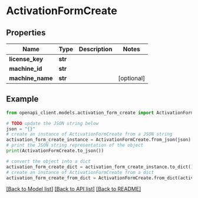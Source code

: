 # ActivationFormCreate


## Properties

Name | Type | Description | Notes
------------ | ------------- | ------------- | -------------
**license_key** | **str** |  | 
**machine_id** | **str** |  | 
**machine_name** | **str** |  | [optional] 

## Example

```python
from openapi_client.models.activation_form_create import ActivationFormCreate

# TODO update the JSON string below
json = "{}"
# create an instance of ActivationFormCreate from a JSON string
activation_form_create_instance = ActivationFormCreate.from_json(json)
# print the JSON string representation of the object
print(ActivationFormCreate.to_json())

# convert the object into a dict
activation_form_create_dict = activation_form_create_instance.to_dict()
# create an instance of ActivationFormCreate from a dict
activation_form_create_from_dict = ActivationFormCreate.from_dict(activation_form_create_dict)
```
[[Back to Model list]](../README.md#documentation-for-models) [[Back to API list]](../README.md#documentation-for-api-endpoints) [[Back to README]](../README.md)


